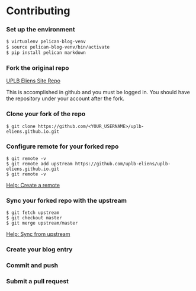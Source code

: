 # Contributing

### Set up the environment

```bash
$ virtualenv pelican-blog-venv
$ source pelican-blog-venv/bin/activate
$ pip install pelican markdown
```
### Fork the original repo

[UPLB Eliens Site Repo](https://github.com/uplb-eliens/uplb-eliens.github.io)

This is accomplished in github and you must be logged in. You should have the repository under your account after the fork.

### Clone your fork of the repo

```
$ git clone https://github.com/<YOUR_USERNAME>/uplb-eliens.github.io.git
```

### Configure remote for your forked repo

```
$ git remote -v
$ git remote add upstream https://github.com/uplb-eliens/uplb-eliens.github.io.git
$ git remote -v

```

[Help: Create a remote](https://help.github.com/en/articles/configuring-a-remote-for-a-fork)

### Sync your forked repo with the upstream

```
$ git fetch upstream
$ git checkout master
$ git merge upstream/master
```

[Help: Sync from upstream](https://help.github.com/en/articles/syncing-a-fork)

### Create your blog entry

### Commit and push

### Submit a pull request
